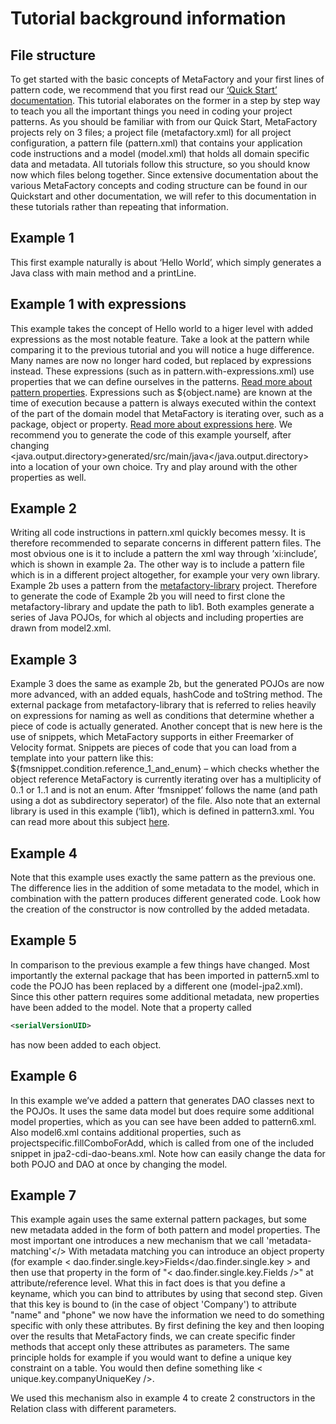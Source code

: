 # Tutorial background information

## File structure

To get started with the basic concepts of MetaFactory and your first lines of pattern code, we recommend that you first read our    <a href="https://www.metafactory.nl/document/quick-start/">‘Quick Start’ documentation</a>. This tutorial elaborates on the former in a step by step way to teach you all the important things you need in coding your project patterns.
As you should be familiar with from our Quick Start, MetaFactory projects rely on 3 files; a project file (metafactory.xml) for all project configuration, a pattern file (pattern.xml) that contains your application code instructions and a model (model.xml) that holds all domain specific data and metadata. All tutorials follow this structure, so you should know now which files belong together.
Since extensive documentation about the various MetaFactory concepts and coding structure can be found in our Quickstart and other documentation, we will refer to this documentation in these tutorials rather than repeating that information.

## Example 1

This first example naturally is about ‘Hello World’, which simply generates a Java class with main method and a printLine. 

## Example 1 with expressions

This example takes the concept of Hello world to a higer level with added expressions as the most notable feature. Take a look at the pattern while comparing it to the previous tutorial and you will notice a huge difference. Many names are now no longer hard coded, but replaced by expressions instead. These expressions (such as in pattern.with-expressions.xml) use properties that we can define ourselves in the patterns. <a href="https://www.metafactory.nl/document/pattern-reference/pattern-properties/">Read more about pattern properties</a>.
Expressions such as ${object.name} are known at the time of execution because a pattern is always executed within the context of the part of the domain model that MetaFactory is iterating over, such as a package, object or property. <a href="https://www.metafactory.nl/document/expressions-2/variables/">Read more about expressions here</a>.
We recommend you to generate the code of this example yourself, after changing <java.output.directory>generated/src/main/java</java.output.directory> into a location of your own choice. Try and play around with the other properties as well.

## Example 2

Writing all code instructions in pattern.xml quickly becomes messy. It is therefore recommended to separate concerns in different pattern files. The most obvious one is it to include a pattern the xml way through ’xi:include’, which is shown in example 2a.
   The other way is to include a pattern file which is in a different project altogether, for example your very own library. Example 2b uses a pattern from the <a href="https://github.com/MetaFactory/metafactory-library">metafactory-library</a> project. Therefore to generate the code of Example 2b you will need to first clone the metafactory-library and update the path to lib1. 
   Both examples generate a series of Java POJOs, for which al objects and including properties are drawn from model2.xml.

## Example 3

Example 3 does the same as example 2b, but the generated POJOs are now more advanced, with an added equals, hashCode and toString method. The external package from metafactory-library that is referred to relies heavily on expressions for naming as well as conditions that determine whether a piece of code is actually generated. Another concept that is new here is the use of snippets, which MetaFactory supports in either Freemarker of Velocity format.
 Snippets are pieces of code that you can load from a template into your pattern like this: ${fmsnippet.condition.reference_1_and_enum} – which checks whether the object reference MetaFactory is currently iterating over has a multiplicity of 0..1 or 1..1 and is not an enum. After ‘fmsnippet’ follows the name (and path using a dot as subdirectory seperator) of the file. Also note that an external library is used in this example (‘lib1), which is defined in pattern3.xml. You can read more about this subject <a href="https://www.metafactory.nl/document/pattern-reference/external-libraries/">here</a>.
 
## Example 4

Note that this example uses exactly the same pattern as the previous one. The difference lies in the addition of some metadata to the model, which in combination with the pattern produces different generated code. Look how the creation of the constructor is now controlled by the added metadata.

## Example 5

In comparison to the previous example a few things have changed. Most importantly the external package that has been imported in pattern5.xml to code the POJO has been replaced by a different one (model-jpa2.xml). Since this other pattern requires some additional metadata, new properties have been added to the model. Note that a property called 

```xml
<serialVersionUID>
```

 has now been added to each object.

## Example 6

In this example we’ve added a pattern that generates DAO classes next to the POJOs. It uses the same data model but does require some additional model properties, which as you can see have been added to pattern6.xml. Also model6.xml contains additional properties, such as projectspecific.fillComboForAdd, which is called from one of the included snippet in jpa2-cdi-dao-beans.xml. Note how can easily change the data for both POJO and DAO at once by changing the model.

## Example 7

This example again uses the same external pattern packages, but some new metadata added in the form of both pattern and model properties. The most important one introduces a new mechanism that we call 'metadata-matching'</>
 With metadata matching you can introduce an object property (for example < dao.finder.single.key>Fields</dao.finder.single.key > and then use that property in the form of "< dao.finder.single.key.Fields />" at attribute/reference level. 
What this in fact does is that you define a keyname, which you can bind to attributes by using that second step. Given that this key is bound to (in the case of object 'Company') to attribute "name" and "phone" we now have the information we need to do something specific with only these attributes. By first defining the key and then looping over the results that MetaFactory finds, we can create specific finder methods that accept only these attributes as parameters.
The same principle holds for example if you would want to define a unique key constraint on a table. You would then define something like < unique.key.companyUniqueKey />.

We used this mechanism also in example 4 to create 2 constructors in the Relation class with different parameters.




